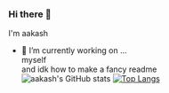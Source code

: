 ### Hi there 👋
I'm aakash 
- 🔭 I’m currently working on ...<br>
   myself<br>
   and idk how to make a fancy readme 
   <br>
![aakash's GitHub stats](https://github-readme-stats.vercel.app/api?username=aakzsh&show_icons=true&theme=radical) 
[![Top Langs](https://github-readme-stats.vercel.app/api/top-langs/?username=aakzsh&layout=compact&theme=radical)](https://github.com/anuraghazra/github-readme-stats)
